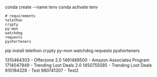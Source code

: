 conda create --name tenv
conda activate tenv

```
# requirements
telethon
crypty
py-mon
watchdog
requests
pyshorteners
```

pip install telethon crypty py-mon watchdog requests pyshorteners



1315464303 - Offerzone 2.0
1491489500 - Amazon Associates Program
1714047949 - Trending Loot Deals 2.0
1450755585 - Trending Loot Deals
810184328 - Test
980741307 - Test2
